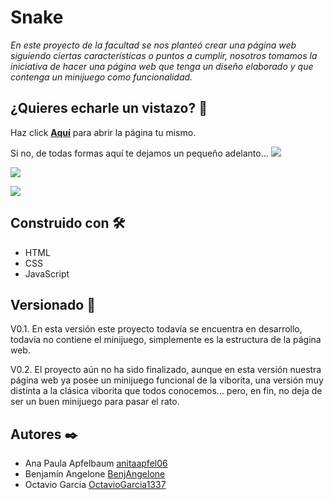 # Snake

_En este proyecto de la facultad se nos planteó crear una página web siguiendo ciertas
características o puntos a cumplir, nosotros tomamos la iniciativa de hacer una página web que tenga un diseño elaborado y que contenga un minijuego como funcionalidad._

## ¿Quieres echarle un vistazo? 👀

Haz click **[Aquí](https://ucc-labcompu2.github.io/proyecto2021-angelone-apfelbaum-garcia/index.HTML)** para abrir la página tu mismo.

Si no, de todas formas aquí te dejamos un pequeño adelanto...
![](https://github.com/UCC-LabCompu2/proyecto2021-angelone-apfelbaum-garcia/blob/main/previews/readme/home_page.png?raw=true)

![](https://github.com/UCC-LabCompu2/proyecto2021-angelone-apfelbaum-garcia/blob/main/previews/readme/introduction.png?raw=true)

![](https://github.com/UCC-LabCompu2/proyecto2021-angelone-apfelbaum-garcia/blob/main/previews/readme/difficulty.png?raw=true)

## Construido con 🛠️

* HTML
* CSS
* JavaScript

## Versionado 📌

V0.1. En esta versión este proyecto todavía se encuentra en desarrollo, todavía no contiene el minijuego, simplemente es la estructura de la página web.

V0.2. El proyecto aún no ha sido finalizado, aunque en esta versión nuestra página web ya posee un minijuego funcional de la viborita, una versión muy distinta a la 
      clásica viborita que todos conocemos... pero, en fin, no deja de ser un buen minijuego para pasar el rato.

## Autores ✒️

*  Ana Paula Apfelbaum  [anitaapfel06](https://github.com/anitaapfel06)
*  Benjamín Angelone  [BenjAngelone](https://github.com/BenjAngelone)
*  Octavio Garcia  [OctavioGarcia1337](https://github.com/OctavioGarcia1337)
